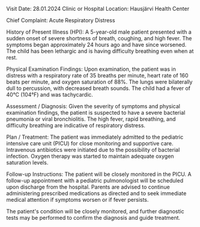 Visit Date: 28.01.2024
Clinic or Hospital Location: Hausjärvi Health Center

Chief Complaint: Acute Respiratory Distress

History of Present Illness (HPI): A 5-year-old male patient presented with a sudden onset of severe shortness of breath, coughing, and high fever. The symptoms began approximately 24 hours ago and have since worsened. The child has been lethargic and is having difficulty breathing even when at rest.

Physical Examination Findings: Upon examination, the patient was in distress with a respiratory rate of 35 breaths per minute, heart rate of 160 beats per minute, and oxygen saturation of 88%. The lungs were bilaterally dull to percussion, with decreased breath sounds. The child had a fever of 40°C (104°F) and was tachycardic.

Assessment / Diagnosis: Given the severity of symptoms and physical examination findings, the patient is suspected to have a severe bacterial pneumonia or viral bronchiolitis. The high fever, rapid breathing, and difficulty breathing are indicative of respiratory distress.

Plan / Treatment: The patient was immediately admitted to the pediatric intensive care unit (PICU) for close monitoring and supportive care. Intravenous antibiotics were initiated due to the possibility of bacterial infection. Oxygen therapy was started to maintain adequate oxygen saturation levels.

Follow-up Instructions: The patient will be closely monitored in the PICU. A follow-up appointment with a pediatric pulmonologist will be scheduled upon discharge from the hospital. Parents are advised to continue administering prescribed medications as directed and to seek immediate medical attention if symptoms worsen or if fever persists.

The patient's condition will be closely monitored, and further diagnostic tests may be performed to confirm the diagnosis and guide treatment.